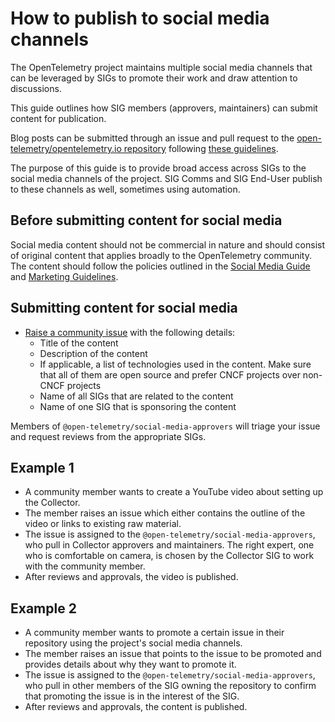 # How to publish to social media channels

The OpenTelemetry project maintains multiple social media channels that can be leveraged by SIGs to promote their work and draw attention to discussions.

This guide outlines how SIG members (approvers, maintainers) can submit content for publication.

Blog posts can be submitted through an issue and pull request to the [open-telemetry/opentelemetry.io repository](https://github.com/open-telemetry/opentelemetry.io/) following [these guidelines](https://opentelemetry.io/docs/contributing/blog/).

The purpose of this guide is to provide broad access across SIGs to the social media channels of the project. SIG Comms and SIG End-User publish to these channels as well, sometimes using automation.

## Before submitting content for social media

Social media content should not be commercial in nature and should consist of original content that applies broadly to the OpenTelemetry community. The content should follow the policies outlined in the [Social Media Guide](../social-media-guide.md) and [Marketing Guidelines](../marketing-guidelines.md).

## Submitting content for social media

* [Raise a community issue](https://github.com/open-telemetry/community/issues/new/) with the following details:
  * Title of the content
  * Description of the content
  * If applicable, a list of technologies used in the content. Make sure that all of them are open source and prefer CNCF projects over non-CNCF projects
  * Name of all SIGs that are related to the content
  * Name of one SIG that is sponsoring the content

Members of `@open-telemetry/social-media-approvers` will triage your issue and request reviews from the appropriate SIGs.

## Example 1

* A community member wants to create a YouTube video about setting up the Collector.
* The member raises an issue which either contains the outline of the video or links to existing raw material.
* The issue is assigned to the `@open-telemetry/social-media-approvers`, who pull in Collector approvers and maintainers. The right expert, one who is comfortable on camera, is chosen by the Collector SIG to work with the community member.
* After reviews and approvals, the video is published.

## Example 2

* A community member wants to promote a certain issue in their repository using the project's social media channels.
* The member raises an issue that points to the issue to be promoted and provides details about why they want to promote it.
* The issue is assigned to the `@open-telemetry/social-media-approvers`, who pull in other members of the SIG owning the repository to confirm that promoting the issue is in the interest of the SIG.
* After reviews and approvals, the content is published.